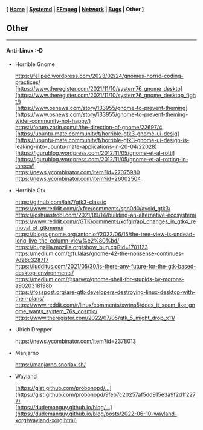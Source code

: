**[ [Home](00-Home.html) | [Systemd](01-Systemd.html) | [FFmpeg](02-FFmpeg.html) | [Network](03-Network.html) | [Bugs](04-Bugs.html) | Other ]**

## Other

---

#### Anti-Linux :-D

* Horrible Gnome
    
    https://felipec.wordpress.com/2023/02/24/gnomes-horrid-coding-practices/  
    [https://www.theregister.com/2021/11/10/system76_gnome_deskto](https://www.theregister.com/2021/11/10/system76_gnome_desktop_fight/)  
    [https://www.osnews.com/story/133955/gnome-to-prevent-theming](https://www.osnews.com/story/133955/gnome-to-prevent-theming-wider-community-not-happy/)  
    https://forum.zorin.com/t/the-direction-of-gnome/22697/4  
    [https://ubuntu-mate.community/t/horrible-gtk3-gnome-ui-desig](https://ubuntu-mate.community/t/horrible-gtk3-gnome-ui-design-is-leaking-into-ubuntu-mate-applications-in-20-04/22028)  
    [https://igurublog.wordpress.com/2012/11/05/gnome-et-al-rotti](https://igurublog.wordpress.com/2012/11/05/gnome-et-al-rotting-in-threes/)  
    https://news.ycombinator.com/item?id=27075980  
    https://news.ycombinator.com/item?id=26002504  

* Horrible Gtk
    
    https://github.com/lah7/gtk3-classic  
    https://www.reddit.com/r/xfce/comments/spn0d0/avoid_gtk3/  
    https://joshuastrobl.com/2021/09/14/building-an-alternative-ecosystem/  
    https://www.reddit.com/r/GTK/comments/xdfgjr/api_changes_in_gtk4_removal_of_gtkmenu/  
    https://blogs.gnome.org/antoniof/2022/06/15/the-tree-view-is-undead-long-live-the-column-view%e2%80%bd/  
    https://bugzilla.mozilla.org/show_bug.cgi?id=1701123  
    https://medium.com/@fulalas/gnome-42-the-nonsense-continues-7d96c3287f7  
    https://ludditus.com/2021/05/30/is-there-any-future-for-the-gtk-based-desktop-environments/  
    https://medium.com/@sarvex/gnome-shell-for-stupids-by-morons-a9020318198b  
    https://fosspost.org/are-gtk-developers-destroying-linux-desktop-with-their-plans/  
    https://www.reddit.com/r/linux/comments/xwtns5/does_it_seem_like_gnome_wants_system_76s_cosmic/  
    https://www.theregister.com/2022/07/05/gtk_5_might_drop_x11/  

* Ulrich Drepper
    
    https://news.ycombinator.com/item?id=2378013  

* Manjarno
    
    https://manjarno.snorlax.sh/  

* Wayland

    [https://gist.github.com/probonopd/...](https://gist.github.com/probonopd/9feb7c20257af5dd915e3a9f2d1f2277)  
    [https://dudemanguy.github.io/blog/...](https://dudemanguy.github.io/blog/posts/2022-06-10-wayland-xorg/wayland-xorg.html)  


